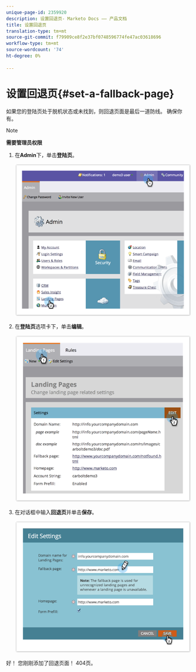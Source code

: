 ```yaml
---
unique-page-id: 2359920
description: 设置回退页- Marketo Docs —— 产品文档
title: 设置回退页
translation-type: tm+mt
source-git-commit: f79909ce8f2e37bf0748596774fe47ac03618696
workflow-type: tm+mt
source-wordcount: '74'
ht-degree: 0%

---
```



# 设置回退页{#set-a-fallback-page}

如果您的登陆页处于脱机状态或未找到，则回退页面是最后一道防线。 确保你有。

>[!NOTE]
>
>**需要管理员权限**

1. 在&#x200B;**Admin**&#x200B;下，单击&#x200B;**登陆页**。

   ![](assets/image2014-9-10-12-3a7-3a22.png)

1. 在&#x200B;**登陆页**&#x200B;选项卡下，单击&#x200B;**编辑**。

   ![](assets/image2014-9-10-12-3a7-3a5.png)

1. 在对话框中输入&#x200B;**回退页**&#x200B;并单击&#x200B;**保存**。

   ![](assets/image2014-9-10-12-3a6-3a2.png)

好！ 您刚刚添加了回退页面！ 404页。
